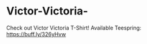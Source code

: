 # Victor-Victoria-
 Check out Victor Victoria T-Shirt! Available Teespring: https://buff.ly/326yHvw
